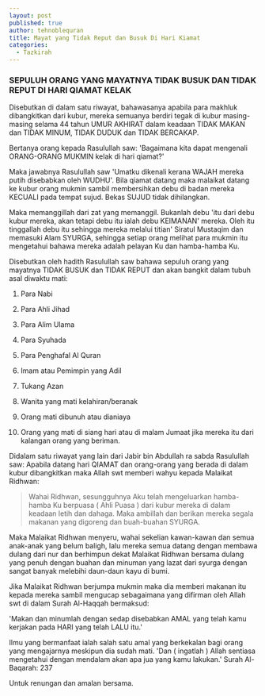 ```yaml
---
layout: post
published: true
author: tehnoblequran
title: Mayat yang Tidak Reput dan Busuk Di Hari Kiamat
categories:
  - Tazkirah
---
```

### SEPULUH ORANG YANG MAYATNYA TIDAK BUSUK DAN TIDAK REPUT DI HARI QIAMAT KELAK
Disebutkan di dalam satu riwayat, bahawasanya apabila para makhluk dibangkitkan dari kubur, mereka semuanya berdiri tegak di kubur masing-masing selama 44 tahun UMUR AKHIRAT dalam keadaan TIDAK MAKAN dan TIDAK MINUM, TIDAK DUDUK dan TIDAK BERCAKAP.

Bertanya orang kepada Rasulullah saw: 'Bagaimana kita dapat mengenali ORANG-ORANG MUKMIN kelak di hari qiamat?'

Maka jawabnya Rasulullah saw 'Umatku dikenali kerana WAJAH mereka putih disebabkan oleh WUDHU'. Bila qiamat datang maka malaikat datang ke kubur orang mukmin sambil membersihkan debu di badan mereka KECUALI pada tempat sujud. Bekas SUJUD tidak dihilangkan.

Maka memanggillah dari zat yang memanggil. Bukanlah debu 'itu dari debu kubur mereka, akan tetapi debu itu ialah debu KEIMANAN' mereka. Oleh itu tinggallah debu itu sehingga mereka melalui titian' Siratul Mustaqim dan memasuki Alam SYURGA, sehingga setiap orang melihat para mukmin itu mengetahui bahawa mereka adalah pelayan Ku dan hamba-hamba Ku.

Disebutkan oleh hadith Rasulullah saw bahawa sepuluh orang yang mayatnya TIDAK BUSUK dan TIDAK REPUT dan akan bangkit dalam tubuh asal diwaktu mati:

1. Para Nabi

2. Para Ahli Jihad

3. Para Alim Ulama

4. Para Syuhada

5. Para Penghafal Al Quran

6. Imam atau Pemimpin yang Adil

7. Tukang Azan

8. Wanita yang mati kelahiran/beranak

9. Orang mati dibunuh atau dianiaya

10. Orang yang mati di siang hari atau di malam Jumaat jika mereka itu dari kalangan orang yang beriman.

Didalam satu riwayat yang lain dari Jabir bin Abdullah ra sabda Rasulullah saw: Apabila datang hari QIAMAT dan orang-orang yang berada di dalam kubur dibangkitkan maka Allah swt memberi wahyu kepada Malaikat Ridhwan:

> Wahai Ridhwan, sesungguhnya Aku telah mengeluarkan hamba-hamba Ku berpuasa ( Ahli Puasa ) dari kubur mereka di dalam keadaan letih dan dahaga. Maka ambillah dan berikan mereka segala makanan yang digoreng dan buah-buahan SYURGA.

Maka Malaikat Ridhwan menyeru, wahai sekelian kawan-kawan dan semua anak-anak yang belum baligh, lalu mereka semua datang dengan membawa dulang dari nur dan berhimpun dekat Malaikat Ridhwan bersama dulang yang penuh dengan buahan dan minuman yang lazat dari syurga dengan sangat banyak melebihi daun-daun kayu di bumi.

Jika Malaikat Ridhwan berjumpa mukmin maka dia memberi makanan itu kepada mereka sambil mengucap sebagaimana yang difirman oleh Allah swt di dalam Surah Al-Haqqah bermaksud:

'Makan dan minumlah dengan sedap disebabkan AMAL yang telah kamu kerjakan pada HARI yang telah LALU itu.'

Ilmu yang bermanfaat ialah salah satu amal yang berkekalan bagi orang yang mengajarnya meskipun dia sudah mati. 'Dan ( ingatlah ) Allah sentiasa mengetahui dengan mendalam akan apa jua yang kamu lakukan.'
Surah Al-Baqarah: 237

Untuk renungan dan amalan bersama.